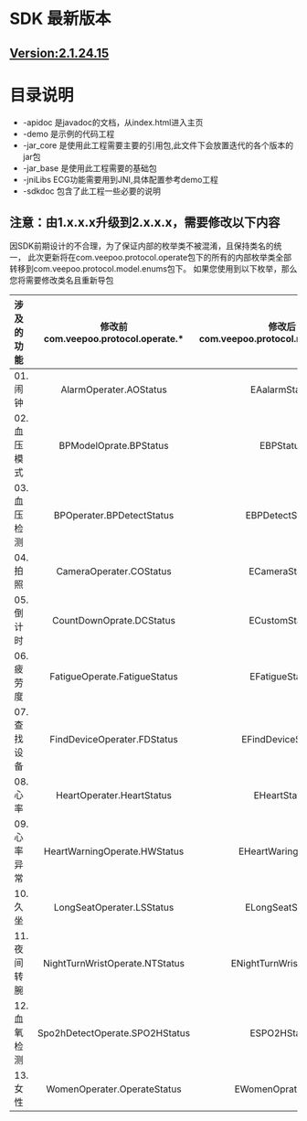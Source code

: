 ﻿# SDK 最新版本
## [Version:2.1.24.15](https://github.com/HBandSDK/Android_Ble_SDK/blob/master/android_sdk_source/jar_core) 

# 目录说明  

  * -apidoc      是javadoc的文档，从index.html进入主页  
  * -demo        是示例的代码工程  
  * -jar_core    是使用此工程需要主要的引用包,此文件下会放置迭代的各个版本的jar包  
  * -jar_base    是使用此工程需要的基础包    
  * -jniLibs     ECG功能需要用到JNI,具体配置参考demo工程
  * -sdkdoc      包含了此工程一些必要的说明  

## 注意：由1.x.x.x升级到2.x.x.x，需要修改以下内容


因SDK前期设计的不合理，为了保证内部的枚举类不被混淆，且保持类名的统一，
此次更新将在com.veepoo.protocol.operate包下的所有的内部枚举类全部转移到com.veepoo.protocol.model.enums包下。
如果您使用到以下枚举，那么您将需要修改类名且重新导包


| 涉及的功能| 修改前<br>com.veepoo.protocol.operate.*| 修改后<br>com.veepoo.protocol.model.enums.* |
| :------| :------:  | :------: |
| 01.闹钟 | AlarmOperater.AOStatus | EAalarmStatus |
| 02.血压模式 | BPModelOprate.BPStatus | EBPStatus |
| 03.血压检测 | BPOperater.BPDetectStatus| EBPDetectStatus |
| 04.拍照 | CameraOperater.COStatus | ECameraStatus |
| 05.倒计时 | CountDownOprate.DCStatus | ECustomStatus |
| 06.疲劳度 | FatigueOperate.FatigueStatus | EFatigueStatus |
| 07.查找设备 | FindDeviceOperater.FDStatus | EFindDeviceStatus |
| 08.心率 | HeartOperater.HeartStatus| EHeartStatus |
| 09.心率异常 | HeartWarningOperate.HWStatus | EHeartWaringStatus |
| 10.久坐 | LongSeatOperater.LSStatus| ELongSeatStatus |
| 11.夜间转腕 | NightTurnWristOperate.NTStatus | ENightTurnWristeStatus |
| 12.血氧检测 | Spo2hDetectOperate.SPO2HStatus | ESPO2HStatus |
| 13.女性 | WomenOperater.OperateStatus  | EWomenOprateStatus |

